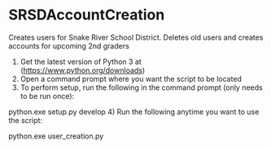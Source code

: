 # SRSDAccountCreation
Creates users for Snake River School District. Deletes old users and creates accounts for upcoming 2nd graders

1) Get the latest version of Python 3 at (https://www.python.org/downloads)
2) Open a command prompt where you want the script to be located
3) To perform setup, run the following in the command prompt (only needs to be run once):

python.exe setup.py develop
4) Run the following anytime you want to use the script:

python.exe user_creation.py

